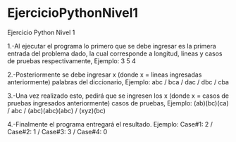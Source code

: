 # EjercicioPythonNivel1
Ejercicio Python Nivel 1

1.-Al ejecutar el programa lo primero que se debe ingresar es la primera entrada del problema dado, la cual corresponde a longitud, lineas y casos de pruebas respectivamente, 
Ejemplo: 3 5 4

2.-Posteriormente se debe ingresar x (donde x = lineas ingresadas anteriormente) palabras del diccionario, 
Ejemplo: 
abc / 
bca /
dac /
dbc /
cba

3.-Una vez realizado esto, pedirá que se ingresen los x (donde x = casos de pruebas ingresados anteriormente) casos de pruebas,
Ejemplo:
(ab)(bc)(ca) /
abc /
(abc)(abc)(abc) /
(xyz)(bc)

4.-Finalmente el programa entregará el resultado.
Ejemplo:
Case#1: 2 /
Case#2: 1 /
Case#3: 3 /
Case#4: 0
